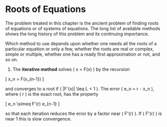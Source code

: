 # Roots of Equations

The problem treated in this chapter is the ancient problem of finding roots of equations or of systems of equations. The long list of available methods shows the long history of this problem and its continuing importance.

Which method to use depends upon whether one needs all the roots of a particular equation or only a few, whether the roots are real or complex, simple or multiple, whether one has a ready first approximation or not, and so on.

1. The **iterative method** solves \( x = F(x) \) by the recursion

\[
x_n = F(x_{n-1})
\]

and converges to a root if \( |F'(x)| \leq L < 1 \). The error \( e_n = r - x_n \), where \( r \) is the exact root, has the property

\[
e_n \simeq F'(r) e_{n-1}
\]

so that each iteration reduces the error by a factor near \( F'(r) \). If \( F'(r) \) is near 1 this is slow convergence.
